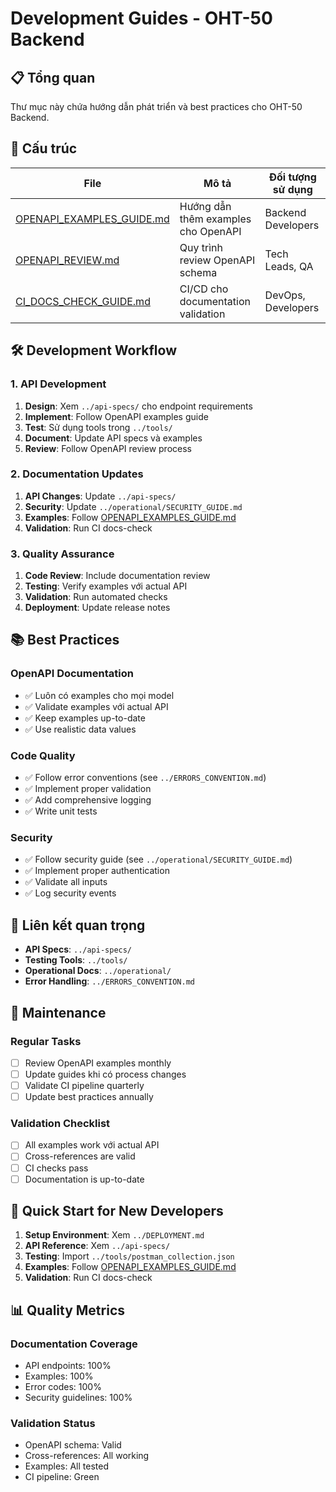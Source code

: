 # Development Guides - OHT-50 Backend

## 📋 Tổng quan
Thư mục này chứa hướng dẫn phát triển và best practices cho OHT-50 Backend.

## 📁 Cấu trúc

| File | Mô tả | Đối tượng sử dụng |
|------|-------|-------------------|
| [OPENAPI_EXAMPLES_GUIDE.md](./OPENAPI_EXAMPLES_GUIDE.md) | Hướng dẫn thêm examples cho OpenAPI | Backend Developers |
| [OPENAPI_REVIEW.md](./OPENAPI_REVIEW.md) | Quy trình review OpenAPI schema | Tech Leads, QA |
| [CI_DOCS_CHECK_GUIDE.md](./CI_DOCS_CHECK_GUIDE.md) | CI/CD cho documentation validation | DevOps, Developers |

## 🛠️ Development Workflow

### 1. API Development
1. **Design**: Xem `../api-specs/` cho endpoint requirements
2. **Implement**: Follow OpenAPI examples guide
3. **Test**: Sử dụng tools trong `../tools/`
4. **Document**: Update API specs và examples
5. **Review**: Follow OpenAPI review process

### 2. Documentation Updates
1. **API Changes**: Update `../api-specs/`
2. **Security**: Update `../operational/SECURITY_GUIDE.md`
3. **Examples**: Follow [OPENAPI_EXAMPLES_GUIDE.md](./OPENAPI_EXAMPLES_GUIDE.md)
4. **Validation**: Run CI docs-check

### 3. Quality Assurance
1. **Code Review**: Include documentation review
2. **Testing**: Verify examples với actual API
3. **Validation**: Run automated checks
4. **Deployment**: Update release notes

## 📚 Best Practices

### OpenAPI Documentation
- ✅ Luôn có examples cho mọi model
- ✅ Validate examples với actual API
- ✅ Keep examples up-to-date
- ✅ Use realistic data values

### Code Quality
- ✅ Follow error conventions (see `../ERRORS_CONVENTION.md`)
- ✅ Implement proper validation
- ✅ Add comprehensive logging
- ✅ Write unit tests

### Security
- ✅ Follow security guide (see `../operational/SECURITY_GUIDE.md`)
- ✅ Implement proper authentication
- ✅ Validate all inputs
- ✅ Log security events

## 🔗 Liên kết quan trọng

- **API Specs**: `../api-specs/`
- **Testing Tools**: `../tools/`
- **Operational Docs**: `../operational/`
- **Error Handling**: `../ERRORS_CONVENTION.md`

## 📝 Maintenance

### Regular Tasks
- [ ] Review OpenAPI examples monthly
- [ ] Update guides khi có process changes
- [ ] Validate CI pipeline quarterly
- [ ] Update best practices annually

### Validation Checklist
- [ ] All examples work với actual API
- [ ] Cross-references are valid
- [ ] CI checks pass
- [ ] Documentation is up-to-date

## 🚀 Quick Start for New Developers

1. **Setup Environment**: Xem `../DEPLOYMENT.md`
2. **API Reference**: Xem `../api-specs/`
3. **Testing**: Import `../tools/postman_collection.json`
4. **Examples**: Follow [OPENAPI_EXAMPLES_GUIDE.md](./OPENAPI_EXAMPLES_GUIDE.md)
5. **Validation**: Run CI docs-check

## 📊 Quality Metrics

### Documentation Coverage
- API endpoints: 100%
- Examples: 100%
- Error codes: 100%
- Security guidelines: 100%

### Validation Status
- OpenAPI schema: Valid
- Cross-references: All working
- Examples: All tested
- CI pipeline: Green
